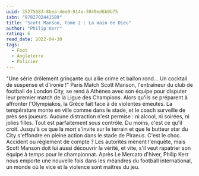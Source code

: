 ```yaml
---
uuid: 35275683-8bea-4ee0-914e-3040ed6b9b75
isbn: "9782702441589"
title: "Scott Manson, tome 2 : La main de Dieu"
author: "Philip Kerr"
rating: 6
read_date: 2022-04-30
tags:
  - Foot
  - Angleterre
  - Policier
---
```


"Une série drôlement grinçante qui allie crime et ballon rond… Un cocktail de suspense et d'ironie !" Paris Match Scott Manson, l'entraîneur du club de football de London City, se rend à Athènes avec son équipe pour disputer leur premier match de la Ligue des Champions. Alors qu'ils se préparent à affronter l'Olympiakos, la Grèce fait face à de violentes émeutes. La température monte en ville comme dans le stade, et le coach surveille de près ses joueurs. Aucune distraction n'est permise : ni alcool, ni soirées, ni jolies filles. Tout est parfaitement sous contrôle. Du moins, c'est ce qu'il croit. Jusqu'à ce que la mort s'invite sur le terrain et que le butteur star du City s'effondre en pleine action dans le stade de Piraeus. C'est le choc. Accident ou règlement de compte ? Les autorités mènent l'enquête, mais Scott Manson doit lui aussi découvrir la vérité, et vite, s'il veut rapatrier son équipe à temps pour le championnat. Après Le Mercato d'hiver, Philip Kerr nous emporte une nouvelle fois dans les méandres du football international, un monde où le vice et la violence sont maîtres du jeu.
